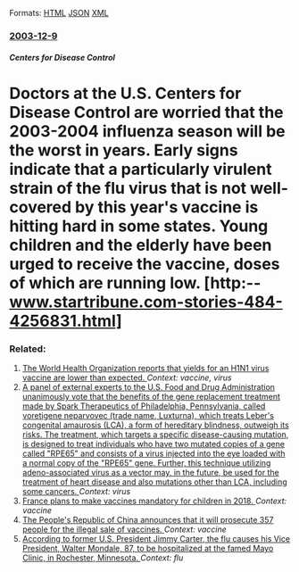
Formats: [HTML](/news/2003/12/9/doctors-at-the-u-s-centers-for-disease-control-are-worried-that-the-2003-2004-influenza-season-will-be-the-worst-in-years-early-signs-indi.html)  [JSON](/news/2003/12/9/doctors-at-the-u-s-centers-for-disease-control-are-worried-that-the-2003-2004-influenza-season-will-be-the-worst-in-years-early-signs-indi.json)  [XML](/news/2003/12/9/doctors-at-the-u-s-centers-for-disease-control-are-worried-that-the-2003-2004-influenza-season-will-be-the-worst-in-years-early-signs-indi.xml)  

### [2003-12-9](/news/2003/12/9/index.md)

##### Centers for Disease Control
# Doctors at the U.S. Centers for Disease Control are worried that the 2003-2004 influenza season will be the worst in years. Early signs indicate that a particularly virulent strain of the flu virus that is not well-covered by this year's vaccine is hitting hard in some states. Young children and the elderly have been urged to receive the vaccine, doses of which are running low. [http:--www.startribune.com-stories-484-4256831.html]




### Related:

1. [ The World Health Organization reports that yields for an H1N1 virus vaccine are lower than expected. ](/news/2009/07/14/the-world-health-organization-reports-that-yields-for-an-h1n1-virus-vaccine-are-lower-than-expected.md) _Context: vaccine, virus_
2. [A panel of external experts to the U.S. Food and Drug Administration unanimously vote that the benefits of the gene replacement treatment made by Spark Therapeutics of Philadelphia, Pennsylvania, called voretigene neparvovec (trade name, Luxturna), which treats Leber's congenital amaurosis (LCA), a form of hereditary blindness, outweigh its risks. The treatment, which targets a specific disease-causing mutation, is designed to treat individuals who have two mutated copies of a gene called "RPE65" and consists of a virus injected into the eye loaded with a normal copy of the "RPE65" gene. Further, this technique utilizing adeno-associated virus as a vector may, in the future, be used for the treatment of heart disease and also mutations other than LCA, including some cancers. ](/news/2017/10/12/a-panel-of-external-experts-to-the-u-s-food-and-drug-administration-unanimously-vote-that-the-benefits-of-the-gene-replacement-treatment-ma.md) _Context: virus_
3. [France plans to make vaccines mandatory for children in 2018. ](/news/2017/07/5/france-plans-to-make-vaccines-mandatory-for-children-in-2018.md) _Context: vaccine_
4. [The People's Republic of China announces that it will prosecute 357 people for the illegal sale of vaccines. ](/news/2016/04/14/the-people-s-republic-of-china-announces-that-it-will-prosecute-357-people-for-the-illegal-sale-of-vaccines.md) _Context: vaccine_
5. [According to former U.S. President Jimmy Carter, the flu causes his Vice President, Walter Mondale, 87, to be hospitalized at the famed Mayo Clinic, in Rochester, Minnesota. ](/news/2015/03/7/according-to-former-u-s-president-jimmy-carter-the-flu-causes-his-vice-president-walter-mondale-87-to-be-hospitalized-at-the-famed-mayo.md) _Context: flu_
